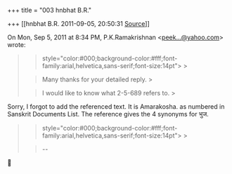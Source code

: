 +++
title = "003 hnbhat B.R."

+++
[[hnbhat B.R.	2011-09-05, 20:50:31 [Source](https://groups.google.com/g/samskrita/c/naAPHjdlqI4)]]



On Mon, Sep 5, 2011 at 8:34 PM, P.K.Ramakrishnan \<[peek...@yahoo.com]()\> wrote:  

> 
> >  style="color:#000;background-color:#fff;font-family:arial,helvetica,sans-serif;font-size:14pt"> >
> 
> > Many thanks for your detailed reply. >
> 
> > 
> >   
> > 
> > 
> > I would like to know what 2-5-689 refers to. >
> 
> > 
> > 
> > 
> > 
> > 
> > 
> > 

  

Sorry, I forgot to add the referenced text. It is Amarakosha. as numbered in Sanskrit Documents List. The reference gives the 4 synonyms for भुज.



> 
> >  style="color:#000;background-color:#fff;font-family:arial,helvetica,sans-serif;font-size:14pt"> >
> 
> > 
> > --
> > 
> > 
> > 
> > 



